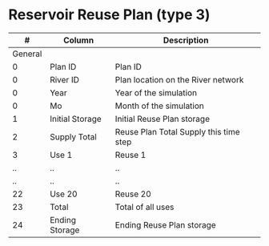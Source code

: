 # Reservoir Reuse Plan (type 3) #

| #      		| Column            | Description  	|
| -----------   | ----------------- | ------------- |
| General | | |                                           
| 0      		| Plan ID           | Plan ID 
| 0      		| River ID          | Plan location on the River network
| 0      		| Year              | Year of the simulation
| 0      		| Mo                | Month of the simulation 
| 1      		| Initial Storage   | Initial Reuse Plan storage 
| 2      		| Supply Total      | Reuse Plan Total Supply this time step
| 3      		| Use 1             | Reuse 1
| ..			| ..		  		| ..
| ..			| ..		   		| ..
| 22      		| Use 20            | Reuse 20
| 23      		| Total             | Total of all uses
| 24      		| Ending Storage    | Ending Reuse Plan storage
